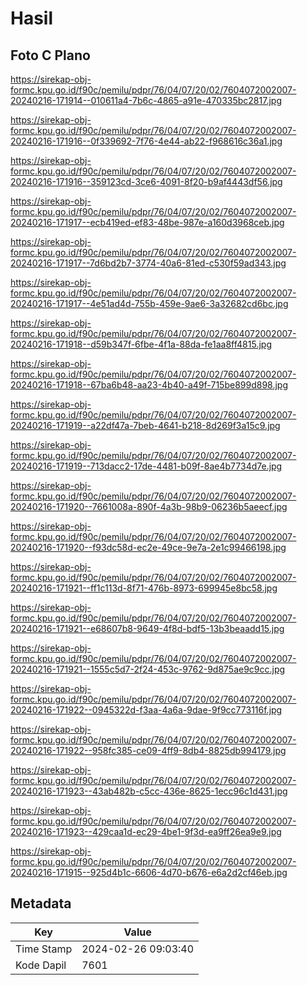 # Hasil

## Foto C Plano

https://sirekap-obj-formc.kpu.go.id/f90c/pemilu/pdpr/76/04/07/20/02/7604072002007-20240216-171914--010611a4-7b6c-4865-a91e-470335bc2817.jpg

https://sirekap-obj-formc.kpu.go.id/f90c/pemilu/pdpr/76/04/07/20/02/7604072002007-20240216-171916--0f339692-7f76-4e44-ab22-f968616c36a1.jpg

https://sirekap-obj-formc.kpu.go.id/f90c/pemilu/pdpr/76/04/07/20/02/7604072002007-20240216-171916--359123cd-3ce6-4091-8f20-b9af4443df56.jpg

https://sirekap-obj-formc.kpu.go.id/f90c/pemilu/pdpr/76/04/07/20/02/7604072002007-20240216-171917--ecb419ed-ef83-48be-987e-a160d3968ceb.jpg

https://sirekap-obj-formc.kpu.go.id/f90c/pemilu/pdpr/76/04/07/20/02/7604072002007-20240216-171917--7d6bd2b7-3774-40a6-81ed-c530f59ad343.jpg

https://sirekap-obj-formc.kpu.go.id/f90c/pemilu/pdpr/76/04/07/20/02/7604072002007-20240216-171917--4e51ad4d-755b-459e-9ae6-3a32682cd6bc.jpg

https://sirekap-obj-formc.kpu.go.id/f90c/pemilu/pdpr/76/04/07/20/02/7604072002007-20240216-171918--d59b347f-6fbe-4f1a-88da-fe1aa8ff4815.jpg

https://sirekap-obj-formc.kpu.go.id/f90c/pemilu/pdpr/76/04/07/20/02/7604072002007-20240216-171918--67ba6b48-aa23-4b40-a49f-715be899d898.jpg

https://sirekap-obj-formc.kpu.go.id/f90c/pemilu/pdpr/76/04/07/20/02/7604072002007-20240216-171919--a22df47a-7beb-4641-b218-8d269f3a15c9.jpg

https://sirekap-obj-formc.kpu.go.id/f90c/pemilu/pdpr/76/04/07/20/02/7604072002007-20240216-171919--713dacc2-17de-4481-b09f-8ae4b7734d7e.jpg

https://sirekap-obj-formc.kpu.go.id/f90c/pemilu/pdpr/76/04/07/20/02/7604072002007-20240216-171920--7661008a-890f-4a3b-98b9-06236b5aeecf.jpg

https://sirekap-obj-formc.kpu.go.id/f90c/pemilu/pdpr/76/04/07/20/02/7604072002007-20240216-171920--f93dc58d-ec2e-49ce-9e7a-2e1c99466198.jpg

https://sirekap-obj-formc.kpu.go.id/f90c/pemilu/pdpr/76/04/07/20/02/7604072002007-20240216-171921--ff1c113d-8f71-476b-8973-699945e8bc58.jpg

https://sirekap-obj-formc.kpu.go.id/f90c/pemilu/pdpr/76/04/07/20/02/7604072002007-20240216-171921--e68607b8-9649-4f8d-bdf5-13b3beaadd15.jpg

https://sirekap-obj-formc.kpu.go.id/f90c/pemilu/pdpr/76/04/07/20/02/7604072002007-20240216-171921--1555c5d7-2f24-453c-9762-9d875ae9c9cc.jpg

https://sirekap-obj-formc.kpu.go.id/f90c/pemilu/pdpr/76/04/07/20/02/7604072002007-20240216-171922--0945322d-f3aa-4a6a-9dae-9f9cc773116f.jpg

https://sirekap-obj-formc.kpu.go.id/f90c/pemilu/pdpr/76/04/07/20/02/7604072002007-20240216-171922--958fc385-ce09-4ff9-8db4-8825db994179.jpg

https://sirekap-obj-formc.kpu.go.id/f90c/pemilu/pdpr/76/04/07/20/02/7604072002007-20240216-171923--43ab482b-c5cc-436e-8625-1ecc96c1d431.jpg

https://sirekap-obj-formc.kpu.go.id/f90c/pemilu/pdpr/76/04/07/20/02/7604072002007-20240216-171923--429caa1d-ec29-4be1-9f3d-ea9ff26ea9e9.jpg

https://sirekap-obj-formc.kpu.go.id/f90c/pemilu/pdpr/76/04/07/20/02/7604072002007-20240216-171915--925d4b1c-6606-4d70-b676-e6a2d2cf46eb.jpg


## Metadata

| Key        | Value               |
| ---------- | ------------------- |
| Time Stamp | 2024-02-26 09:03:40 |
| Kode Dapil | 7601                |



